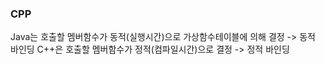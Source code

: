 ### CPP

Java는 호출할 멤버함수가 동적(실행시간)으로 가상함수테이블에 의해 결정 -> 동적 바인딩
C++은 호출할 멤버함수가 정적(컴파일시간)으로 결정 -> 정적 바인딩
